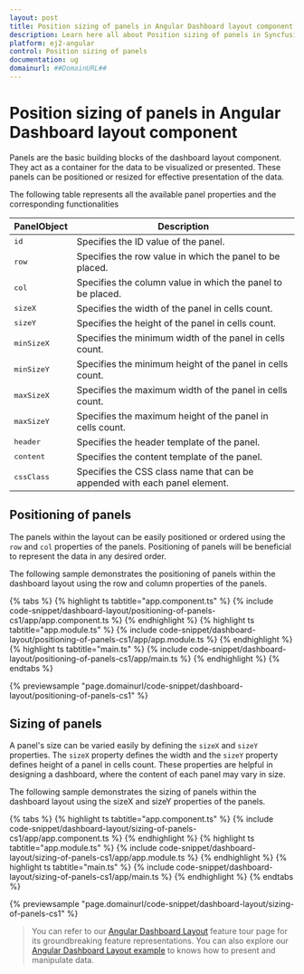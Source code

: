 ```yaml
---
layout: post
title: Position sizing of panels in Angular Dashboard layout component | Syncfusion
description: Learn here all about Position sizing of panels in Syncfusion Angular Dashboard layout component of Syncfusion Essential JS 2 and more.
platform: ej2-angular
control: Position sizing of panels 
documentation: ug
domainurl: ##DomainURL##
---
```


# Position sizing of panels in Angular Dashboard layout component

Panels are the basic building blocks of the dashboard layout component. They act as a container for the data to be visualized or presented. These panels can be positioned or resized for effective presentation of the data.

The following table represents all the available panel properties and the corresponding functionalities

| **PanelObject** | **Description** |
| --- | --- |
| <kbd>id</kbd> | Specifies the ID value of the panel. |
| <kbd>row</kbd> | Specifies the row value in which the panel to be placed. |
| <kbd>col</kbd> | Specifies the column value in which the panel to be placed. |
| <kbd>sizeX</kbd> | Specifies the width of the panel in cells count. |
| <kbd>sizeY</kbd> | Specifies the height of the panel in cells count. |
| <kbd>minSizeX</kbd> |Specifies the minimum width of the panel in cells count. |
| <kbd>minSizeY</kbd> | Specifies the minimum height of the panel in cells count. |
| <kbd>maxSizeX</kbd> | Specifies the maximum width of the panel in cells count. |
| <kbd>maxSizeY</kbd> | Specifies the maximum height of the panel in cells count. |
| <kbd>header</kbd> | Specifies the header template of the panel. |
| <kbd>content</kbd> | Specifies the content template of the panel. |
| <kbd>cssClass</kbd> | Specifies the CSS class name that can be appended with each panel element.|

## Positioning of panels

The panels within the layout can be easily positioned or ordered using the `row` and `col` properties of the panels. Positioning of panels will be beneficial to represent the data in any desired order.

The following sample demonstrates the positioning of panels within the dashboard layout using the row and column properties of the panels.

{% tabs %}
{% highlight ts tabtitle="app.component.ts" %}
{% include code-snippet/dashboard-layout/positioning-of-panels-cs1/app/app.component.ts %}
{% endhighlight %}
{% highlight ts tabtitle="app.module.ts" %}
{% include code-snippet/dashboard-layout/positioning-of-panels-cs1/app/app.module.ts %}
{% endhighlight %}
{% highlight ts tabtitle="main.ts" %}
{% include code-snippet/dashboard-layout/positioning-of-panels-cs1/app/main.ts %}
{% endhighlight %}
{% endtabs %}
  
{% previewsample "page.domainurl/code-snippet/dashboard-layout/positioning-of-panels-cs1" %}

## Sizing of panels

A panel's size can be varied easily by defining the `sizeX` and `sizeY` properties. The `sizeX` property defines the width and the `sizeY` property defines height of a panel in cells count. These properties are helpful in designing a dashboard, where the content of each panel may vary in size.

The following sample demonstrates the sizing of panels within the dashboard layout using the sizeX and sizeY properties of the panels.

{% tabs %}
{% highlight ts tabtitle="app.component.ts" %}
{% include code-snippet/dashboard-layout/sizing-of-panels-cs1/app/app.component.ts %}
{% endhighlight %}
{% highlight ts tabtitle="app.module.ts" %}
{% include code-snippet/dashboard-layout/sizing-of-panels-cs1/app/app.module.ts %}
{% endhighlight %}
{% highlight ts tabtitle="main.ts" %}
{% include code-snippet/dashboard-layout/sizing-of-panels-cs1/app/main.ts %}
{% endhighlight %}
{% endtabs %}
  
{% previewsample "page.domainurl/code-snippet/dashboard-layout/sizing-of-panels-cs1" %}

> You can refer to our [Angular Dashboard Layout](https://www.syncfusion.com/angular-ui-components/angular-dashboard-layout) feature tour page for its groundbreaking feature representations. You can also explore our [Angular Dashboard Layout example](https://ej2.syncfusion.com/angular/demos/#/material/dashboard-layout/default) to knows how to present and manipulate data.
